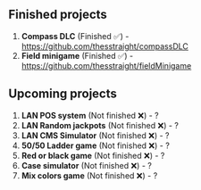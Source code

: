 ## Finished projects

1. **Compass DLC** (Finished ✅) - https://github.com/thesstraight/compassDLC
2. **Field minigame** (Finished ✅) - https://github.com/thesstraight/fieldMinigame

## Upcoming projects

1. **LAN POS system** (Not finished ❌) - ?
2. **LAN Random jackpots** (Not finished ❌) - ?
3. **LAN CMS Simulator** (Not finished ❌) - ?
4. **50/50 Ladder game** (Not finished ❌) - ?
5. **Red or black game** (Not finished ❌) - ?
6. **Case simulator** (Not finished ❌) - ?
7. **Mix colors game** (Not finished ❌) - ?
